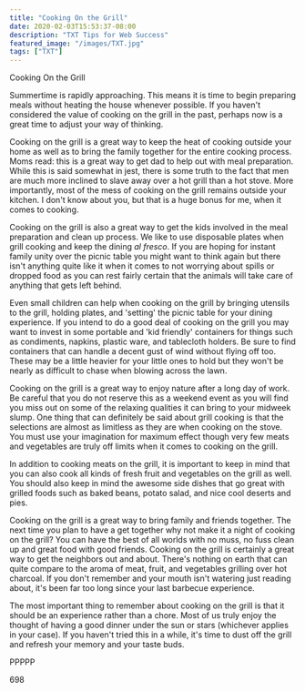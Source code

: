 ```yaml
---
title: "Cooking On the Grill"
date: 2020-02-03T15:53:37-08:00
description: "TXT Tips for Web Success"
featured_image: "/images/TXT.jpg"
tags: ["TXT"]
---
```


Cooking On the Grill

Summertime is rapidly approaching. This means it is time to begin preparing meals without heating the house whenever possible. If you haven't considered the value of cooking on the grill in the past, perhaps now is a great time to adjust your way of thinking. 

Cooking on the grill is a great way to keep the heat of cooking outside your home as well as to bring the family together for the entire cooking process. Moms read: this is a great way to get dad to help out with meal preparation. While this is said somewhat in jest, there is some truth to the fact that men are much more inclined to slave away over a hot grill than a hot stove. More importantly, most of the mess of cooking on the grill remains outside your kitchen. I don't know about you, but that is a huge bonus for me, when it comes to cooking. 

Cooking on the grill is also a great way to get the kids involved in the meal preparation and clean up process. We like to use disposable plates when grill cooking and keep the dining <I>al fresco</I>. If you are hoping for instant family unity over the picnic table you might want to think again but there isn't anything quite like it when it comes to not worrying about spills or dropped food as you can rest fairly certain that the animals will take care of anything that gets left behind. 

Even small children can help when cooking on the grill by bringing utensils to the grill, holding plates, and 'setting' the picnic table for your dining experience. If you intend to do a good deal of cooking on the grill you may want to invest in some portable and 'kid friendly' containers for things such as condiments, napkins, plastic ware, and tablecloth holders. Be sure to find containers that can handle a decent gust of wind without flying off too. These may be a little heavier for your little ones to hold but they won't be nearly as difficult to chase when blowing across the lawn. 

Cooking on the grill is a great way to enjoy nature after a long day of work. Be careful that you do not reserve this as a weekend event as you will find you miss out on some of the relaxing qualities it can bring to your midweek slump. One thing that can definitely be said about grill cooking is that the selections are almost as limitless as they are when cooking on the stove. You must use your imagination for maximum effect though very few meats and vegetables are truly off limits when it comes to cooking on the grill. 

In addition to cooking meats on the grill, it is important to keep in mind that you can also cook all kinds of fresh fruit and vegetables on the grill as well. You should also keep in mind the awesome side dishes that go great with grilled foods such as baked beans, potato salad, and nice cool deserts and pies. 

Cooking on the grill is a great way to bring family and friends together. The next time you plan to have a get together why not make it a night of cooking on the grill? You can have the best of all worlds with no muss, no fuss clean up and great food with good friends. Cooking on the grill is certainly a great way to get the neighbors out and about. There's nothing on earth that can quite compare to the aroma of meat, fruit, and vegetables grilling over hot charcoal. If you don't remember and your mouth isn't watering just reading about, it's been far too long since your last barbecue experience. 

The most important thing to remember about cooking on the grill is that it should be an experience rather than a chore. Most of us truly enjoy the thought of having a good dinner under the sun or stars (whichever applies in your case). If you haven't tried this in a while, it's time to dust off the grill and refresh your memory and your taste buds.

PPPPP

698 

